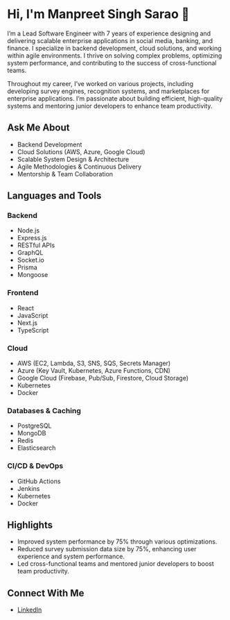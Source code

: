 # Hi, I'm Manpreet Singh Sarao 👋

I’m a Lead Software Engineer with 7 years of experience designing and delivering scalable enterprise applications in social media, banking, and finance. I specialize in backend development, cloud solutions, and working within agile environments. I thrive on solving complex problems, optimizing system performance, and contributing to the success of cross-functional teams.

Throughout my career, I’ve worked on various projects, including developing survey engines, recognition systems, and marketplaces for enterprise applications. I’m passionate about building efficient, high-quality systems and mentoring junior developers to enhance team productivity.

## Ask Me About
- Backend Development
- Cloud Solutions (AWS, Azure, Google Cloud)
- Scalable System Design & Architecture
- Agile Methodologies & Continuous Delivery
- Mentorship & Team Collaboration

## Languages and Tools

### Backend
- Node.js
- Express.js
- RESTful APIs
- GraphQL
- Socket.io
- Prisma
- Mongoose

### Frontend
- React
- JavaScript
- Next.js
- TypeScript

### Cloud
- AWS (EC2, Lambda, S3, SNS, SQS, Secrets Manager)
- Azure (Key Vault, Kubernetes, Azure Functions, CDN)
- Google Cloud (Firebase, Pub/Sub, Firestore, Cloud Storage)
- Kubernetes
- Docker

### Databases & Caching
- PostgreSQL
- MongoDB
- Redis
- Elasticsearch

### CI/CD & DevOps
- GitHub Actions
- Jenkins
- Kubernetes
- Docker

## Highlights
- Improved system performance by 75% through various optimizations.
- Reduced survey submission data size by 75%, enhancing user experience and system performance.
- Led cross-functional teams and mentored junior developers to boost team productivity.

## Connect With Me
- [LinkedIn](https://www.linkedin.com/in/manpreet-singh-sarao/)
<!--
**nextron/nextron** is a ✨ _special_ ✨ repository because its `README.md` (this file) appears on your GitHub profile.

Here are some ideas to get you started:

- 🔭 I’m currently working on ...
- 🌱 I’m currently learning ...
- 👯 I’m looking to collaborate on ...
- 🤔 I’m looking for help with ...
- 💬 Ask me about ...
- 📫 How to reach me: ...
- 😄 Pronouns: ...
- ⚡ Fun fact: ...
-->
